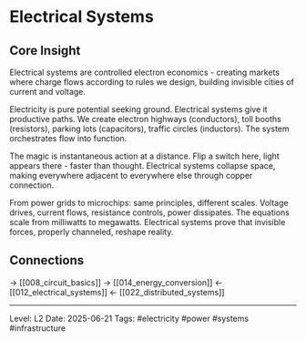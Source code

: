 # Electrical Systems

## Core Insight
Electrical systems are controlled electron economics - creating markets where charge flows according to rules we design, building invisible cities of current and voltage.

Electricity is pure potential seeking ground. Electrical systems give it productive paths. We create electron highways (conductors), toll booths (resistors), parking lots (capacitors), traffic circles (inductors). The system orchestrates flow into function.

The magic is instantaneous action at a distance. Flip a switch here, light appears there - faster than thought. Electrical systems collapse space, making everywhere adjacent to everywhere else through copper connection.

From power grids to microchips: same principles, different scales. Voltage drives, current flows, resistance controls, power dissipates. The equations scale from milliwatts to megawatts. Electrical systems prove that invisible forces, properly channeled, reshape reality.

## Connections
→ [[008_circuit_basics]]
→ [[014_energy_conversion]]
← [[012_electrical_systems]]
← [[022_distributed_systems]]

---
Level: L2
Date: 2025-06-21
Tags: #electricity #power #systems #infrastructure